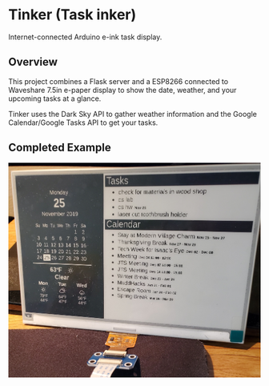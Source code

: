 # Tinker (Task inker)
Internet-connected Arduino e-ink task display. 

## Overview
This project combines a Flask server and a ESP8266 connected to Waveshare 7.5in e-paper display to show the date, weather, and your upcoming tasks at a glance.

Tinker uses the Dark Sky API to gather weather information and the Google Calendar/Google Tasks API to get your tasks.

## Completed Example
![Example](https://raw.githubusercontent.com/Exaphis/Tinker/master/example.jpg)
